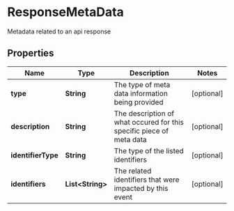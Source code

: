 

# ResponseMetaData

Metadata related to an api response

## Properties

| Name | Type | Description | Notes |
|------------ | ------------- | ------------- | -------------|
|**type** | **String** | The type of meta data information being provided |  [optional] |
|**description** | **String** | The description of what occured for this specific piece of meta data |  [optional] |
|**identifierType** | **String** | The type of the listed identifiers |  [optional] |
|**identifiers** | **List&lt;String&gt;** | The related identifiers that were impacted by this event |  [optional] |



